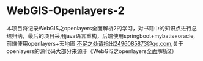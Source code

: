 # WebGIS-Openlayers-2
本项目将记录WebGIS之openlayers全面解析2的学习，对书籍中的知识点进行总结归纳，最后的项目采用java语言重构，后端使用springboot+mybatis+oracle,前端使用openlayers+天地图
不足之处请指出2496085873@qq.com,关于openlayers的源代码大部分来源于《WebGIS之openlayers全面解析2》

